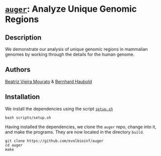 # [`auger`](https://owncloud.gwdg.de/index.php/s/WeGEnx8WrfuPqWX): Analyze Unique Genomic Regions
## Description
We demonstrate our analysis of unique genomic regions in mammalian
genomes by working through the details for the human genome.
## Authors
[Beatriz Vieira
Mourato](https://www.evolbio.mpg.de/person/115992/33243) & [Bernhard
Haubold](http://guanine.evolbio.mpg.de/)
## Installation
We install the dependencies using the script [`setup.sh`](scripts/setup)

```
bash scripts/setup.sh
```

Having installed the dependencies, we clone the `auger` repo, change
into it, and make the programs. They are now located in the directory
`build`.

```
git clone https://github.com/evolbioinf/auger
cd auger
make
```
